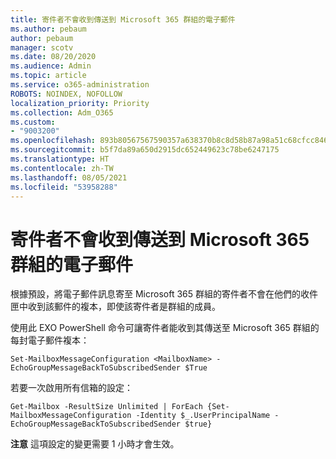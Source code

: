 ```yaml
---
title: 寄件者不會收到傳送到 Microsoft 365 群組的電子郵件
ms.author: pebaum
author: pebaum
manager: scotv
ms.date: 08/20/2020
ms.audience: Admin
ms.topic: article
ms.service: o365-administration
ROBOTS: NOINDEX, NOFOLLOW
localization_priority: Priority
ms.collection: Adm_O365
ms.custom:
- "9003200"
ms.openlocfilehash: 893b80567567590357a638370b8c8d58b87a98a51c68cfcc84629eda5ac71b44
ms.sourcegitcommit: b5f7da89a650d2915dc652449623c78be6247175
ms.translationtype: HT
ms.contentlocale: zh-TW
ms.lasthandoff: 08/05/2021
ms.locfileid: "53958288"
---
```

# <a name="sender-does-not-receive-email-sent-to-microsoft-365-group"></a>寄件者不會收到傳送到 Microsoft 365 群組的電子郵件

根據預設，將電子郵件訊息寄至 Microsoft 365 群組的寄件者不會在他們的收件匣中收到該郵件的複本，即使該寄件者是群組的成員。

使用此 EXO PowerShell 命令可讓寄件者能收到其傳送至 Microsoft 365 群組的每封電子郵件複本：  

`Set-MailboxMessageConfiguration <MailboxName> -EchoGroupMessageBackToSubscribedSender $True`  

若要一次啟用所有信箱的設定：

`Get-Mailbox -ResultSize Unlimited | ForEach {Set-MailboxMessageConfiguration -Identity $_.UserPrincipalName -EchoGroupMessageBackToSubscribedSender $true}` 

**注意** 這項設定的變更需要 1 小時才會生效。